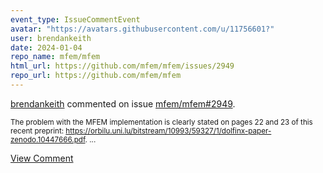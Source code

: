 ```yaml
---
event_type: IssueCommentEvent
avatar: "https://avatars.githubusercontent.com/u/11756601?"
user: brendankeith
date: 2024-01-04
repo_name: mfem/mfem
html_url: https://github.com/mfem/mfem/issues/2949
repo_url: https://github.com/mfem/mfem
---
```


<a href='https://github.com/brendankeith' target='_blank'>brendankeith</a> commented on issue <a href='https://github.com/mfem/mfem/issues/2949' target='_blank'>mfem/mfem#2949</a>.

<small>The problem with the MFEM implementation is clearly stated on pages 22 and 23 of this recent preprint: https://orbilu.uni.lu/bitstream/10993/59327/1/dolfinx-paper-zenodo.10447666.pdf....</small>

<a href='https://github.com/mfem/mfem/issues/2949' target='_blank'>View Comment</a>